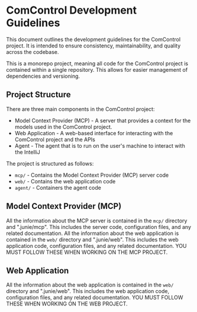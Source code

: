 ComControl Development Guidelines
=================================

This document outlines the development guidelines for the ComControl project. It is intended to ensure consistency, maintainability, and quality across the codebase.

This is a monorepo project, meaning all code for the ComControl project is contained within a single repository. This allows for easier management of dependencies and versioning.

## Project Structure

There are three main components in the ComControl project:

* Model Context Provider (MCP) - A server that provides a context for the models used in the ComControl project.
* Web Application - A web-based interface for interacting with the ComControl project and the APIs
* Agent - The agent that is to run on the user's machine to interact with the IntelliJ

The project is structured as follows:

* `mcp/` - Contains the Model Context Provider (MCP) server code
* `web/` - Contains the web application code
* `agent/` - Containers the agent code

## Model Context Provider (MCP)

All the information about the MCP server is contained in the `mcp/` directory and ".junie/mcp". This includes the server code, configuration files, and any related documentation. All the information about the web application is contained in the `web/` directory and ".junie/web". This includes the web application code, configuration files, and any related documentation. YOU MUST FOLLOW THESE WHEN WORKING ON THE MCP PROJECT.

## Web Application

All the information about the web application is contained in the `web/` directory and ".junie/web". This includes the web application code, configuration files, and any related documentation. YOU MUST FOLLOW THESE WHEN WORKING ON THE WEB PROJECT.
